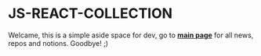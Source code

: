 # JS-REACT-COLLECTION
Welcame, this is a simple aside space for dev, go to **[main page](https://github.com/js-react-collection)** for all news, repos and notions. Goodbye! ;) 
